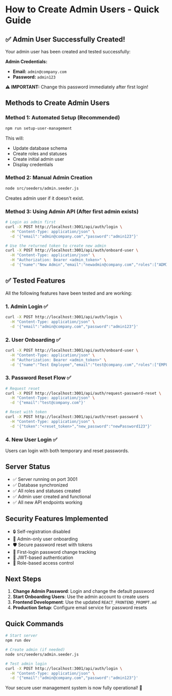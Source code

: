 # How to Create Admin Users - Quick Guide

## ✅ Admin User Successfully Created!

Your admin user has been created and tested successfully:

**Admin Credentials:**
- **Email:** `admin@company.com`
- **Password:** `admin123`

⚠️ **IMPORTANT:** Change this password immediately after first login!

## Methods to Create Admin Users

### Method 1: Automated Setup (Recommended)
```bash
npm run setup-user-management
```
This will:
- Update database schema
- Create roles and statuses
- Create initial admin user
- Display credentials

### Method 2: Manual Admin Creation
```bash
node src/seeders/admin.seeder.js
```
Creates admin user if it doesn't exist.

### Method 3: Using Admin API (After first admin exists)
```bash
# Login as admin first
curl -X POST http://localhost:3001/api/auth/login \
  -H "Content-Type: application/json" \
  -d '{"email":"admin@company.com","password":"admin123"}'

# Use the returned token to create new admin
curl -X POST http://localhost:3001/api/auth/onboard-user \
  -H "Content-Type: application/json" \
  -H "Authorization: Bearer <admin_token>" \
  -d '{"name":"New Admin","email":"newadmin@company.com","roles":["ADMIN"]}'
```

## ✅ Tested Features

All the following features have been tested and are working:

### 1. Admin Login ✅
```bash
curl -X POST http://localhost:3001/api/auth/login \
  -H "Content-Type: application/json" \
  -d '{"email":"admin@company.com","password":"admin123"}'
```

### 2. User Onboarding ✅
```bash
curl -X POST http://localhost:3001/api/auth/onboard-user \
  -H "Content-Type: application/json" \
  -H "Authorization: Bearer <admin_token>" \
  -d '{"name":"Test Employee","email":"test@company.com","roles":["EMPLOYEE"]}'
```

### 3. Password Reset Flow ✅
```bash
# Request reset
curl -X POST http://localhost:3001/api/auth/request-password-reset \
  -H "Content-Type: application/json" \
  -d '{"email":"test@company.com"}'

# Reset with token
curl -X POST http://localhost:3001/api/auth/reset-password \
  -H "Content-Type: application/json" \
  -d '{"token":"<reset_token>","new_password":"newPassword123"}'
```

### 4. New User Login ✅
Users can login with both temporary and reset passwords.

## Server Status
- ✅ Server running on port 3001
- ✅ Database synchronized
- ✅ All roles and statuses created
- ✅ Admin user created and functional
- ✅ All new API endpoints working

## Security Features Implemented
- 🔒 Self-registration disabled
- 🔑 Admin-only user onboarding
- 🛡️ Secure password reset with tokens
- 👤 First-login password change tracking
- 🔐 JWT-based authentication
- 📝 Role-based access control

## Next Steps
1. **Change Admin Password**: Login and change the default password
2. **Start Onboarding Users**: Use the admin account to create users
3. **Frontend Development**: Use the updated `REACT_FRONTEND_PROMPT.md`
4. **Production Setup**: Configure email service for password resets

## Quick Commands
```bash
# Start server
npm run dev

# Create admin (if needed)
node src/seeders/admin.seeder.js

# Test admin login
curl -X POST http://localhost:3001/api/auth/login \
  -H "Content-Type: application/json" \
  -d '{"email":"admin@company.com","password":"admin123"}'
```

Your secure user management system is now fully operational! 🎉
